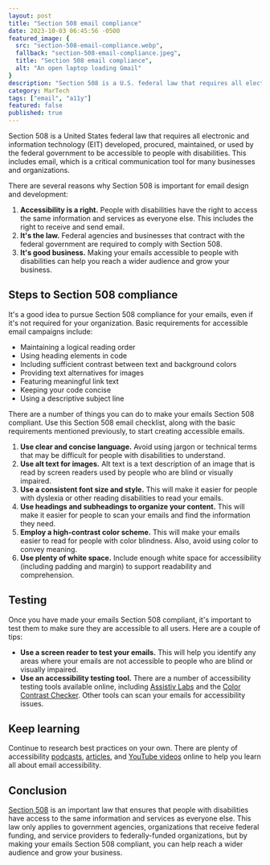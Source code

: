 ```yaml
---
layout: post
title: "Section 508 email compliance"
date: 2023-10-03 06:45:56 -0500
featured_image: {
  src: "section-508-email-compliance.webp",
  fallback: "section-508-email-compliance.jpeg",
  title: "Section 508 email compliance",
  alt: "An open laptop loading Gmail"
}
description: "Section 508 is a U.S. federal law that requires all electronic and information technology (EIT) developed, procured, maintained, or used by the federal government to be accessible to people with disabilities."
category: MarTech
tags: ["email", "a11y"]
featured: false
published: true
---
```


Section 508 is a United States federal law that requires all electronic and information technology (EIT) developed, procured, maintained, or used by the federal government to be accessible to people with disabilities. This includes email, which is a critical communication tool for many businesses and organizations.

There are several reasons why Section 508 is important for email design and development:

1. **Accessibility is a right.** People with disabilities have the right to access the same information and services as everyone else. This includes the right to receive and send email.
2. **It's the law.** Federal agencies and businesses that contract with the federal government are required to comply with Section 508.
3. **It's good business.** Making your emails accessible to people with disabilities can help you reach a wider audience and grow your business.

## Steps to Section 508 compliance

It's a good idea to pursue Section 508 compliance for your emails, even if it's not required for your organization. Basic requirements for accessible email campaigns include:

- Maintaining a logical reading order
- Using heading elements in code
- Including sufficient contrast between text and background colors
- Providing text alternatives for images
- Featuring meaningful link text
- Keeping your code concise
- Using a descriptive subject line

There are a number of things you can do to make your emails Section 508 compliant. Use this Section 508 email checklist, along with the basic requirements mentioned previously, to start creating accessible emails.

1. **Use clear and concise language.** Avoid using jargon or technical terms that may be difficult for people with disabilities to understand.
2. **Use alt text for images.** Alt text is a text description of an image that is read by screen readers used by people who are blind or visually impaired.
3. **Use a consistent font size and style.** This will make it easier for people with dyslexia or other reading disabilities to read your emails.
4. **Use headings and subheadings to organize your content.** This will make it easier for people to scan your emails and find the information they need.
5. **Employ a high-contrast color scheme.** This will make your emails easier to read for people with color blindness. Also, avoid using color to convey meaning.
6. **Use plenty of white space.** Include enough white space for accessibility (including padding and margin) to support readability and comprehension.

## Testing

Once you have made your emails Section 508 compliant, it's important to test them to make sure they are accessible to all users. Here are a couple of tips:

- **Use a screen reader to test your emails.** This will help you identify any areas where your emails are not accessible to people who are blind or visually impaired.
- **Use an accessibility testing tool.** There are a number of accessibility testing tools available online, including <a href="https://assistivlabs.com/" target="_blank">Assistiv Labs</a> and the <a href="https://coolors.co/contrast-checker/112a46-acc8e5" target="_blank">Color Contrast Checker</a>. Other tools can scan your emails for accessibility issues.

## Keep learning

Continue to research best practices on your own. There are plenty of accessibility <a href="https://www.emailtalk.fm/episodes/07-accessibility-and-typography-in-email-w-paul-airy" target="_blank">podcasts</a>, <a href="https://www.actionrocket.co/email-design-review/coding-accessible-emails" target="_blank">articles</a>, and <a href="https://youtu.be/HgyO6JzfqzU?si=y4sCuJMh4iON428K" target="_blank">YouTube videos</a> online to help you learn all about email accessibility.

## Conclusion

<a href="https://www.access-board.gov/ict/" target="_blank">Section 508</a> is an important law that ensures that people with disabilities have access to the same information and services as everyone else. This law only applies to government agencies, organizations that receive federal funding, and service providers to federally-funded organizations, but by making your emails Section 508 compliant, you can help reach a wider audience and grow your business.